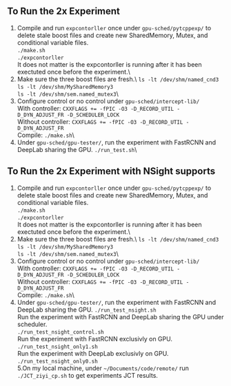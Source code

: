 ## To Run the 2x Experiment 
1. Compile and run `expcontorller` once under `gpu-sched/pytcppexp/` to delete stale boost files and create new SharedMemory, Mutex, and conditional variable files.\
`./make.sh`\
`./expcontorller`\
It does not matter is the expcontorller is running after it has been exectuted once before the experiment.\
2. Make sure the three boost files are fresh.\ 
`ls -lt /dev/shm/named_cnd3`\
`ls -lt /dev/shm/MySharedMemory3`\
`ls -lt /dev/shm/sem.named_mutex3`\
3. Configure control or no control under `gpu-sched/intercept-lib/`\
With controller: `CXXFLAGS += -fPIC -O3 -D_RECORD_UTIL -D_DYN_ADJUST_FR -D_SCHEDULER_LOCK`\
Without controller: `CXXFLAGS += -fPIC -O3 -D_RECORD_UTIL -D_DYN_ADJUST_FR`\
Compile: `./make.sh`\
4. Under `gpu-sched/gpu-tester/`, run the experiment with FastRCNN and DeepLab sharing the GPU.
`./run_test.sh`\
## To Run the 2x Experiment with NSight supports
1. Compile and run `expcontorller` once under `gpu-sched/pytcppexp/` to delete stale boost files and create new SharedMemory, Mutex, and conditional variable files.\
`./make.sh`\
`./expcontorller`\
It does not matter is the expcontorller is running after it has been exectuted once before the experiment.\
2. Make sure the three boost files are fresh.\ 
`ls -lt /dev/shm/named_cnd3`\
`ls -lt /dev/shm/MySharedMemory3`\
`ls -lt /dev/shm/sem.named_mutex3`\
3. Configure control or no control under `gpu-sched/intercept-lib/`\
With controller: `CXXFLAGS += -fPIC -O3 -D_RECORD_UTIL -D_DYN_ADJUST_FR -D_SCHEDULER_LOCK`\
Without controller: `CXXFLAGS += -fPIC -O3 -D_RECORD_UTIL -D_DYN_ADJUST_FR`\
Compile: `./make.sh`\
4. Under `gpu-sched/gpu-tester/`, run the experiment with FastRCNN and DeepLab sharing the GPU.
`./run_test_nsight.sh`\
Run the experiment with FastRCNN and DeepLab sharing the GPU under scheduler.\
`./run_test_nsight_control.sh`\
Run the experiment with FastRCNN exclusivly on GPU. \
`./run_test_nsight_only1.sh`\
Run the experiment with DeepLab exclusivly on GPU. \
`./run_test_nsight_only0.sh`\
5.On my local machine, under `~/Documents/code/remote/` run `./JCT_ziyi_cp.sh` to get experiments JCT results.
